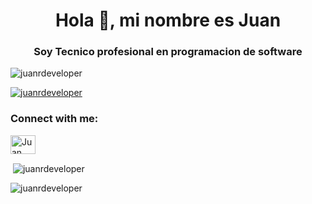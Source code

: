 <h1 align="center">Hola 👋, mi nombre es Juan</h1>

<h3 align="center">Soy Tecnico profesional en programacion de software</h3>

<p align="left"> <img src="https://komarev.com/ghpvc/?username=juanrdeveloper&label=Profile%20views&color=0e75b6&style=flat" alt="juanrdeveloper" /> </p>

<p align="left"> <a href="https://github.com/ryo-ma/github-profile-trophy"><img src="https://github-profile-trophy.vercel.app/?username=juanrdeveloper" alt="juanrdeveloper" /></a> </p>

<h3 align="left">Connect with me:</h3>
<p align="left">
<a href="https://linkedin.com/in/Juan rengifo" target="blank"><img align="center" src="https://raw.githubusercontent.com/rahuldkjain/github-profile-readme-generator/master/src/images/icons/Social/linked-in-alt.svg" alt="Juan Rengifo" height="30" width="40" /></a>
</p>



<p>&nbsp;<img align="center" src="https://github-readme-stats.vercel.app/api?username=juanrdeveloper&show_icons=true&locale=en" alt="juanrdeveloper" /></p>

<p><img align="center" src="https://github-readme-streak-stats.herokuapp.com/?user=juanrdeveloper&" alt="juanrdeveloper" /></p>

    
 
 




